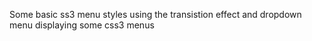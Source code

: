 Some basic ss3 menu styles using the transistion effect and dropdown menu
displaying some css3 menus
